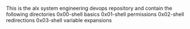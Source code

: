 This is the alx system engineering devops repository and contain the following directories
0x00-shell basics
0x01-shell permissions
0x02-shell redirections
0x03-shell variable expansions
